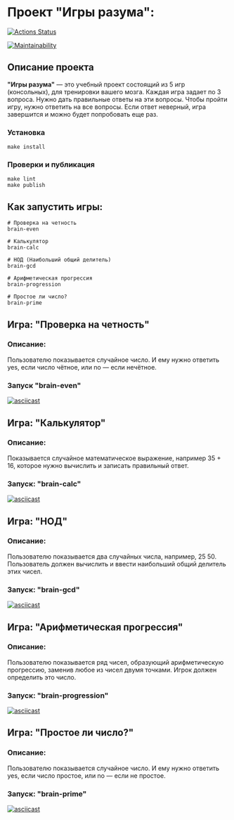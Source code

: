 # Проект "Игры разума":

[![Actions Status](https://github.com/krsnv/frontend-project-44/workflows/hexlet-check/badge.svg)](https://github.com/krsnv/frontend-project-44/actions)

[![Maintainability](https://api.codeclimate.com/v1/badges/5cdc3b6a7ae474198618/maintainability)](https://codeclimate.com/github/krsnv/frontend-project-44/maintainability)

## Описание проекта

__"Игры разума"__ — это учебный проект состоящий из 5 игр (консольных), для тренировки
вашего мозга. Каждая игра задает по 3 вопроса. Нужно дать правильные ответы на эти
вопросы. Чтобы пройти игру, нужно ответить на все вопросы. Если ответ неверный, игра
завершится и можно будет попробовать еще раз.

### Установка

```
make install
```

### Проверки и публикация

```
make lint
make publish
```

## Как запустить игры:

```
# Проверка на четность
brain-even

# Калькулятор
brain-calc

# НОД (Наибольший общий делитель)
brain-gcd

# Арифметическая прогрессия
brain-progression

# Простое ли число?
brain-prime

```

## Игра: "Проверка на четность"

### Описание:

Пользователю показывается случайное число. И ему нужно ответить yes, если число чётное,
или no — если нечётное.

### Запуск "brain-even"

[![asciicast](https://asciinema.org/a/UVVasde9mOTTGeEcrsMWQct0V.svg)](https://asciinema.org/a/UVVasde9mOTTGeEcrsMWQct0V)

## Игра: "Калькулятор"

### Описание:

Показывается случайное математическое выражение, например 35 + 16, которое нужно
вычислить и записать правильный ответ.

### Запуск: "brain-calc"

[![asciicast](https://asciinema.org/a/hOX56L3QNYT3iMHXBki6cGj1f.svg)](https://asciinema.org/a/hOX56L3QNYT3iMHXBki6cGj1f)

## Игра: "НОД"

### Описание:

Пользователю показывается два случайных числа, например, 25 50.
Пользователь должен вычислить и ввести наибольший общий делитель этих чисел.

### Запуск: "brain-gcd"

[![asciicast](https://asciinema.org/a/NmoKllM7l9Jr7W1Q39wfT7ets.svg)](https://asciinema.org/a/NmoKllM7l9Jr7W1Q39wfT7ets)

## Игра: "Арифметическая прогрессия"

### Описание:

Пользователю показывается ряд чисел, образующий арифметическую прогрессию, заменив
любое из чисел двумя точками. Игрок должен определить это число.

### Запуск: "brain-progression"

[![asciicast](https://asciinema.org/a/ACVA6fa1i65pgWxbnxci9gu4d.svg)](https://asciinema.org/a/ACVA6fa1i65pgWxbnxci9gu4d)

## Игра: "Простое ли число?"

### Описание:

Пользователю показывается случайное число. И ему нужно ответить yes, если число 
простое, или no — если не простое.

### Запуск: "brain-prime"

[![asciicast](https://asciinema.org/a/XcAQKKscG7rLYFW6QevTMBr70.svg)](https://asciinema.org/a/XcAQKKscG7rLYFW6QevTMBr70)
